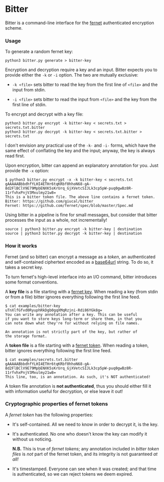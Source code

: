 # Bitter

Bitter is a command-line interface for the [fernet] authenticated encryption
scheme.

[fernet]: https://github.com/fernet/spec/blob/master/Spec.md

### Usage

To generate a random fernet key:

    python3 bitter.py generate > bitter-key

Encryption and decryption require a key and an input. Bitter expects you
to provide either the `-k` or `-i` option. The two are mutually exclusive:

  - `-k <file>` sets bitter to read the key from the first line of `<file>`
    and the input from stdin.

  - `-i <file>` sets bitter to read the input from `<file>` and
    the key from the first line of stdin.

To encrypt and decrypt with a key file:

    python3 bitter.py encrypt -k bitter-key < secrets.txt > secrets.txt.bitter
    python3 bitter.py decrypt -k bitter-key < secrets.txt.bitter > secrets.txt

I don't envision any practical use of the `-k-` and `-i-` forms, which have
the same effect of conflating the key and the input; anyway, the key is always
read first.

Upon encryption, bitter can append an explanatory annotation for you. Just
provide the `-x` option:

    $ python3 bitter.py encrypt -x -k bitter-key < secrets.txt
    gAAAAABbbdhfYLHI4ETHr6tqKRbf0hhoN68-gA-8d2FlBClV9E79MpbENXK5sKrUrq_GjXVetcSIJLk3cp5pW-puq0gwBz8R-11rfvhxPnjV3Mxulmy21w8=
    This is a bitter token file. The above line contains a fernet token.
    Bitter: https://github.com/giucal/bitter
    Fernet: https://github.com/fernet/spec/blob/master/Spec.md

Using bitter in a pipeline is fine for small messages, but consider that bitter
processes the input as a whole, not incrementally!

    source | python3 bitter.py encrypt -k bitter-key | destination
    source | python3 bitter.py decrypt -k bitter-key | destination

### How it works

Fernet (and so bitter) can encrypt a message as a *token*, an authenticated and
self-contained ciphertext encoded as a [base64url] string. To do so, it takes
a secret key.

[base64url]: https://tools.ietf.org/html/rfc4648

To turn fernet's high-level interface into an I/O command, bitter introduces
some format conventions.

A **key file** is a file starting with a [fernet key]. When reading a key (from
stdin or from a file) bitter ignores everything following the first line feed.

    $ cat examples/bitter-key
    uTnXlfGfvd0RyuphRkDgb0gqXMqRzjni-Rdi86YGk8g=
    You can write any annotation after a key. This can be useful
    if you want to store keys long-term or share them, in that you
    can note down what they're for without relying on file names.

    An annotation is not strictly part of the key, but rather of
    the storage format.

[fernet key]: https://github.com/fernet/spec/blob/master/Spec.md#key-format

A **token file** is a file starting with a [fernet token]. When reading a
token, bitter ignores everything following the first line feed.

    $ cat examples/secrets.txt.bitter
    gAAAAABbbdhfYLHI4ETHr6tqKRbf0hhoN68-gA-8d2FlBClV9E79MpbENXK5sKrUrq_GjXVetcSIJLk3cp5pW-puq0gwBz8R-11rfvhxPnjV3Mxulmy21w8=
    This line, too, is an annotation. As such, it's NOT authenticated!

A token file annotation is **not authenticated**, thus you should either
fill it with information useful for decryption, or else leave it out!

[fernet token]: https://github.com/fernet/spec/blob/master/Spec.md#token-format

### Cryptographic properties of fernet tokens

A *fernet token* has the following properties:

  - It's self-contained.
    All we need to know in order to decrypt it, is the key.

  - It's authenticated.
    No one who doesn't know the key can modify it without us noticing.

    **N.B.** This is true of *fernet tokens*; any annotation included in
    *bitter token files* is *not* part of the fernet token, and its
    integrity is not guaranteed *at all!*

  - It's timestamped.
    Everyone can see when it was created; and that time is
    authenticated, so we can reject tokens we deem expired.
